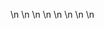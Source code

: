 

















































\n
\n
\n
\n
\n
\n
\n
\n












































































































































































































































































































































